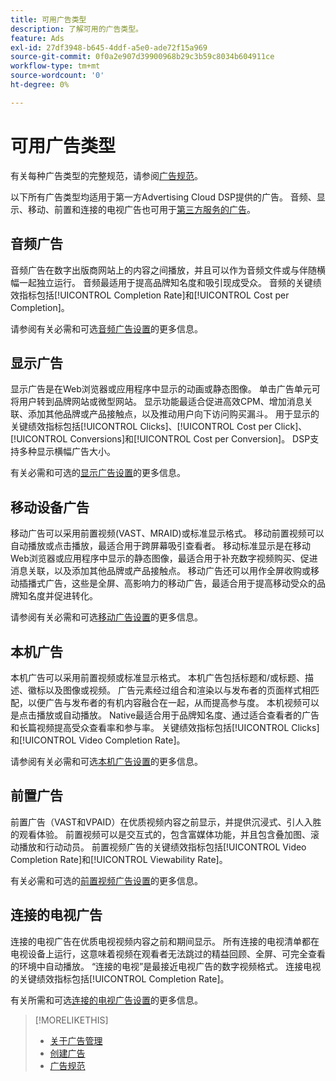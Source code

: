 ```yaml
---
title: 可用广告类型
description: 了解可用的广告类型。
feature: Ads
exl-id: 27df3948-b645-4ddf-a5e0-ade72f15a969
source-git-commit: 0f0a2e907d39900968b29c3b59c8034b604911ce
workflow-type: tm+mt
source-wordcount: '0'
ht-degree: 0%

---
```


# 可用广告类型

有关每种广告类型的完整规范，请参阅[广告规范](/help/dsp/assets/ad-specs.pdf)。

以下所有广告类型均适用于第一方Advertising Cloud DSP提供的广告。 音频、显示、移动、前置和连接的电视广告也可用于[第三方服务的广告](/help/dsp/campaign-management/ads/ad-create-third-party.md)。

## 音频广告

音频广告在数字出版商网站上的内容之间播放，并且可以作为音频文件或与伴随横幅一起独立运行。 音频最适用于提高品牌知名度和吸引现成受众。 音频的关键绩效指标包括[!UICONTROL Completion Rate]和[!UICONTROL Cost per Completion]。

请参阅有关必需和可选[音频广告设置](ad-settings-audio.md)的更多信息。

## 显示广告

显示广告是在Web浏览器或应用程序中显示的动画或静态图像。 单击广告单元可将用户转到品牌网站或微型网站。 显示功能最适合促进高效CPM、增加消息关联、添加其他品牌或产品接触点，以及推动用户向下访问购买漏斗。 用于显示的关键绩效指标包括[!UICONTROL Clicks]、[!UICONTROL Cost per Click]、[!UICONTROL Conversions]和[!UICONTROL Cost per Conversion]。 DSP支持多种显示横幅广告大小。

有关必需和可选的[显示广告设置](ad-settings-display.md)的更多信息。

## 移动设备广告

移动广告可以采用前置视频(VAST、MRAID)或标准显示格式。 移动前置视频可以自动播放或点击播放，最适合用于跨屏幕吸引查看者。 移动标准显示是在移动Web浏览器或应用程序中显示的静态图像，最适合用于补充数字视频购买、促进消息关联，以及添加其他品牌或产品接触点。 移动广告还可以用作全屏收购或移动插播式广告，这些是全屏、高影响力的移动广告，最适合用于提高移动受众的品牌知名度并促进转化。

请参阅有关必需和可选[移动广告设置](ad-settings-mobile.md)的更多信息。

## 本机广告

本机广告可以采用前置视频或标准显示格式。 本机广告包括标题和/或标题、描述、徽标以及图像或视频。 广告元素经过组合和渲染以与发布者的页面样式相匹配，以便广告与发布者的有机内容融合在一起，从而提高参与度。 本机视频可以是点击播放或自动播放。 Native最适合用于品牌知名度、通过适合查看者的广告和长篇视频提高受众查看率和参与率。 关键绩效指标包括[!UICONTROL Clicks]和[!UICONTROL Video Completion Rate]。

请参阅有关必需和可选[本机广告设置](ad-settings-native.md)的更多信息。

## 前置广告

前置广告（VAST和VPAID）在优质视频内容之前显示，并提供沉浸式、引人入胜的观看体验。 前置视频可以是交互式的，包含富媒体功能，并且包含叠加图、滚动播放和行动动员。 前置视频广告的关键绩效指标包括[!UICONTROL Video Completion Rate]和[!UICONTROL Viewability Rate]。

有关必需和可选的[前置视频广告设置](ad-settings-pre-roll.md)的更多信息。

## 连接的电视广告

连接的电视广告在优质电视视频内容之前和期间显示。 所有连接的电视清单都在电视设备上运行，这意味着视频在观看者无法跳过的精益回顾、全屏、可完全查看的环境中自动播放。 “连接的电视”是最接近电视广告的数字视频格式。 连接电视的关键绩效指标包括[!UICONTROL Completion Rate]。

有关所需和可选[连接的电视广告设置](ad-settings-connected-tv.md)的更多信息。

>[!MORELIKETHIS]
>
>* [关于广告管理](ad-about.md)
>* [创建广告](ad-create.md)
>* [广告规范](/help/dsp/assets/ad-specs.pdf)

